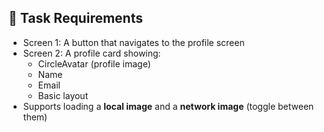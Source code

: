 ## 🎯 Task Requirements

- Screen 1: A button that navigates to the profile screen
- Screen 2: A profile card showing:
  - CircleAvatar (profile image)
  - Name
  - Email
  - Basic layout
- Supports loading a **local image** and a **network image** (toggle between them)
